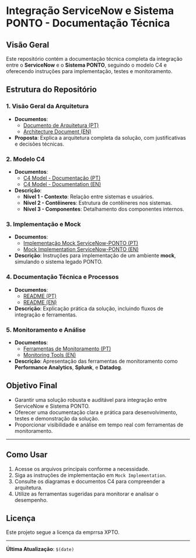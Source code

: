 
# Integração ServiceNow e Sistema PONTO - Documentação Técnica

## **Visão Geral**
Este repositório contém a documentação técnica completa da integração entre o **ServiceNow** e o **Sistema PONTO**, seguindo o modelo C4 e oferecendo instruções para implementação, testes e monitoramento.

## **Estrutura do Repositório**

### **1. Visão Geral da Arquitetura**
- **Documentos**:
  - [Documento de Arquitetura (PT)](architecture_document_servicenow_ponto-pt.md)
  - [Architecture Document (EN)](architecture_document_servicenow_ponto-en.md)
- **Proposta**: Explica a arquitetura completa da solução, com justificativas e decisões técnicas.

### **2. Modelo C4**
- **Documentos**:
  - [C4 Model - Documentação (PT)](c4_model_documentacao-pt.md)
  - [C4 Model - Documentation (EN)](c4_model_documentation-en.md)
- **Descrição**:
  - **Nível 1 - Contexto**: Relação entre sistemas e usuários.
  - **Nível 2 - Contêineres**: Estrutura de contêineres nos sistemas.
  - **Nível 3 - Componentes**: Detalhamento dos componentes internos.

### **3. Implementação e Mock**
- **Documentos**:
  - [Implementação Mock ServiceNow-PONTO (PT)](implementation_mock_serviceNow_point-pt.md)
  - [Mock Implementation ServiceNow-PONTO (EN)](implementation_mock_serviceNow_point-en.md)
- **Descrição**: Instruções para implementação de um ambiente **mock**, simulando o sistema legado PONTO.

### **4. Documentação Técnica e Processos**
- **Documentos**:
  - [README (PT)](README-pt.md)
  - [README (EN)](README-en.md)
- **Descrição**: Explicação prática da solução, incluindo fluxos de integração e ferramentas.

### **5. Monitoramento e Análise**
- **Documentos**:
  - [Ferramentas de Monitoramento (PT)](servicenow_monitoring_tools-pt.md)
  - [Monitoring Tools (EN)](servicenow_monitoring_tools-en.md)
- **Descrição**: Apresentação das ferramentas de monitoramento como **Performance Analytics**, **Splunk**, e **Datadog**.

## **Objetivo Final**
- Garantir uma solução robusta e auditável para integração entre ServiceNow e Sistema PONTO.
- Oferecer uma documentação clara e prática para desenvolvimento, testes e demonstração da solução.
- Proporcionar visibilidade e análise em tempo real com ferramentas de monitoramento.

---

## **Como Usar**
1. Acesse os arquivos principais conforme a necessidade.
2. Siga as instruções de implementação em `Mock Implementation`.
3. Consulte os diagramas e documentos C4 para compreender a arquitetura.
4. Utilize as ferramentas sugeridas para monitorar e analisar o desempenho.

## **Licença**
Este projeto segue a licença da emprrsa XPTO.

---

**Última Atualização**: `$(date)`

